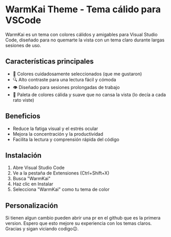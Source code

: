 # WarmKai Theme - Tema cálido para VSCode

WarmKai es un tema con colores cálidos y amigables para Visual Studio Code, diseñado para no quemarte la vista con un tema claro durante largas sesiones de uso.

## Características principales

- 🎨 Colores cuidadosamente seleccionados (que me gustaron)
- 🔍 Alto contraste para una lectura fácil y cómoda
- 👁️ Diseñado para sesiones prolongadas de trabajo
- 🌅 Paleta de colores cálida y suave que no cansa la vista (lo decía a cada rato viste)

## Beneficios

- Reduce la fatiga visual y el estrés ocular
- Mejora la concentración y la productividad
- Facilita la lectura y comprensión rápida del código

## Instalación

1. Abre Visual Studio Code
2. Ve a la pestaña de Extensiones (Ctrl+Shift+X)
3. Busca "WarmKai"
4. Haz clic en Instalar
5. Selecciona "WarmKai" como tu tema de color

## Personalización

Si tienen algun cambio pueden abrir una pr en el github que es la primera version.
Espero que esto mejore su experiencia con los temas claros.
Gracias y sigan viciando codigo😉.
